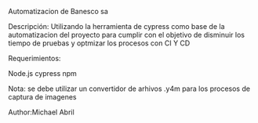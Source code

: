 Automatizacion de Banesco sa

Descripción: Utilizando la herramienta de cypress como base de la automatizacion del proyecto para cumplir con el objetivo de disminuir los tiempo de pruebas
                y optmizar los procesos con CI Y CD

Requerimientos: 

Node.js
cypress
npm

Nota: se debe utilizar un convertidor de arhivos .y4m para los procesos de captura de imagenes

Author:Michael Abril